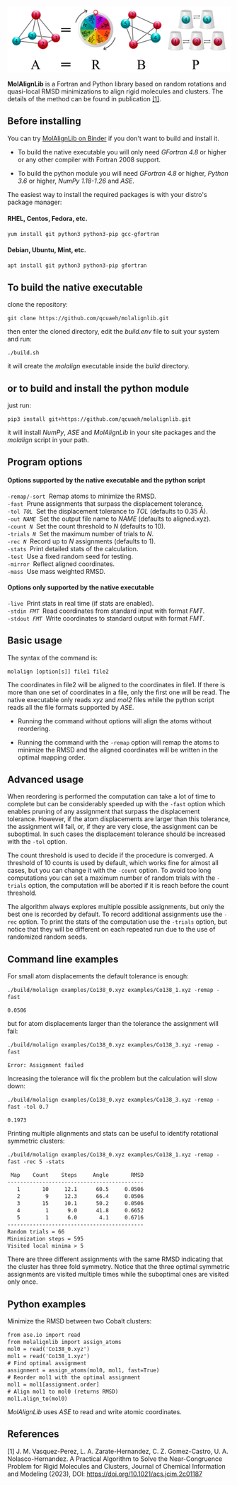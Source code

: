 ![graphical abstract](abstract.png) 

**MolAlignLib** is a Fortran and Python library based on random rotations and quasi-local
RMSD minimizations to align rigid molecules and clusters. The details of the method can be
found in publication [[1]](#1).

Before installing
-----------------

You can try [MolAlignLib&nbsp;on&nbsp;Binder](https://notebooks.gesis.org/binder/v2/gh/qcuaeh/molalignlib/HEAD?filepath=examples) if you don't want to build and install it.

* To build the native executable you will only need *GFortran 4.8* or higher or any other
compiler with Fortran 2008 support.

* To build the python module you will need *GFortran 4.8* or higher, *Python 3.6* or higher,
*NumPy 1.18-1.26* and *ASE*.

The easiest way to install the required packages is with your distro's package manager:

#### RHEL, Centos, Fedora, etc.

```
yum install git python3 python3-pip gcc-gfortran
```

#### Debian, Ubuntu, Mint, etc.

```
apt install git python3 python3-pip gfortran
```

To build the native executable
------------------------------

clone the repository:

```
git clone https://github.com/qcuaeh/molalignlib.git
```

then enter the cloned directory, edit the *build.env* file to suit your system and run:

```
./build.sh
```

it will create the *molalign* executable inside the *build* directory.

or to build and install the python module
-----------------------------------------

just run:

```
pip3 install git+https://github.com/qcuaeh/molalignlib.git
```

it will install *NumPy*, *ASE* and *MolAlignLib* in your site packages and the *molalign* script in your path.

Program options
---------------

#### Options supported by the native executable and the python script

<code>-remap/-sort</code>&nbsp; Remap atoms to minimize the RMSD.  
<code>-fast</code>&nbsp; Prune assignments that surpass the displacement tolerance.  
<code>-tol <em>TOL</em></code>&nbsp; Set the displacement tolerance to *TOL* (defaults to 0.35 Å).  
<code>-out <em>NAME</em></code>&nbsp; Set the output file name to *NAME* (defaults to aligned.xyz).  
<code>-count <em>N</em></code>&nbsp; Set the count threshold to *N* (defaults to 10).  
<code>-trials <em>N</em></code>&nbsp; Set the maximum number of trials to *N*.  
<code>-rec <em>N</em></code>&nbsp; Record up to *N* assignments (defaults to 1).  
<code>-stats</code>&nbsp; Print detailed stats of the calculation.  
<code>-test</code>&nbsp; Use a fixed random seed for testing.  
<code>-mirror</code>&nbsp; Reflect aligned coordinates.  
<code>-mass</code>&nbsp; Use mass weighted RMSD.  

#### Options only supported by the native executable

<code>-live</code>&nbsp; Print stats in real time (if stats are enabled).  
<code>-stdin <em>FMT</em></code>&nbsp; Read coordinates from standard input with format *FMT*.  
<code>-stdout <em>FMT</em></code>&nbsp; Write coordinates to standard output with format *FMT*.  

Basic usage
-----------

The syntax of the command is:

```
molalign [option[s]] file1 file2
```

The coordinates in file2 will be aligned to the coordinates in file1. If there is
more than one set of coordinates in a file, only the first one will be read. The native
executable only reads *xyz* and *mol2* files while the python script reads all the file
formats supported by *ASE*.

* Running the command without options will align the atoms without reordering.

* Running the command with the `-remap` option will remap the atoms to minimize the RMSD
and the aligned coordinates will be written in the optimal mapping order.


Advanced usage
--------------

When reordering is performed the computation can take a lot of time to complete but
can be considerably speeded up with the `-fast` option which enables pruning of any
assignment that surpass the displacement tolerance. However, if the atom displacements
are larger than this tolerance, the assignment will fail, or, if they are very close,
the assignment can be suboptimal. In such cases the displacement tolerance should be
increased with the `-tol` option.

The count threshold is used to decide if the procedure is converged. A threshold of 10 
counts is used by default, which works fine for almost all cases, but you can change it
with the `-count` option. To avoid too long computations you can set a maximum number of
random trials with the `-trials` option, the computation will be aborted if it is reach
before the count threshold.

The algorithm always explores multiple possible assignments, but only the best one is
recorded by default. To record additional assignments use the `-rec` option. To print
the stats of the computation use the `-trials` option, but notice that they will be
different on each repeated run due to the use of randomized random seeds.

Command line examples
---------------------

For small atom displacements the default tolerance is enough:

```
./build/molalign examples/Co138_0.xyz examples/Co138_1.xyz -remap -fast
```

```
0.0506
```

but for atom displacements larger than the tolerance the assignment will fail:

```
./build/molalign examples/Co138_0.xyz examples/Co138_3.xyz -remap -fast
```

```
Error: Assignment failed
```

Increasing the tolerance will fix the problem but the calculation will slow down:

```
./build/molalign examples/Co138_0.xyz examples/Co138_3.xyz -remap -fast -tol 0.7
```

```
0.1973
```

Printing multiple alignments and stats can be useful to identify rotational symmetric clusters:

```
./build/molalign examples/Co138_0.xyz examples/Co138_1.xyz -remap -fast -rec 5 -stats
```

```
 Map    Count    Steps     Angle       RMSD
-------------------------------------------
   1       10     12.1      60.5     0.0506
   2        9     12.3      66.4     0.0506
   3       15     10.1      50.2     0.0506
   4        1      9.0      41.8     0.6652
   5        1      6.0       4.1     0.6716
-------------------------------------------
Random trials = 66
Minimization steps = 595
Visited local minima > 5
```

There are three different assignments with the same RMSD indicating that the cluster
has three fold symmetry. Notice that the three optimal symmetric assignments are visited
multiple times while the suboptimal ones are visited only once.

Python examples
---------------

Minimize the RMSD between two Cobalt clusters:

```
from ase.io import read
from molalignlib import assign_atoms
mol0 = read('Co138_0.xyz')
mol1 = read('Co138_1.xyz')
# Find optimal assignment
assignment = assign_atoms(mol0, mol1, fast=True)
# Reorder mol1 with the optimal assignment
mol1 = mol1[assignment.order]
# Align mol1 to mol0 (returns RMSD)
mol1.align_to(mol0)
```

*MolAlignLib* uses *ASE* to read and write atomic coordinates.

References
----------

<a id="1">[1]</a>
J. M. Vasquez-Perez, L. A. Zarate-Hernandez, C. Z. Gomez-Castro, U. A. Nolasco-Hernandez.
A Practical Algorithm to Solve the Near-Congruence Problem for Rigid Molecules and Clusters,
Journal of Chemical Information and Modeling (2023), DOI: <https://doi.org/10.1021/acs.jcim.2c01187>
